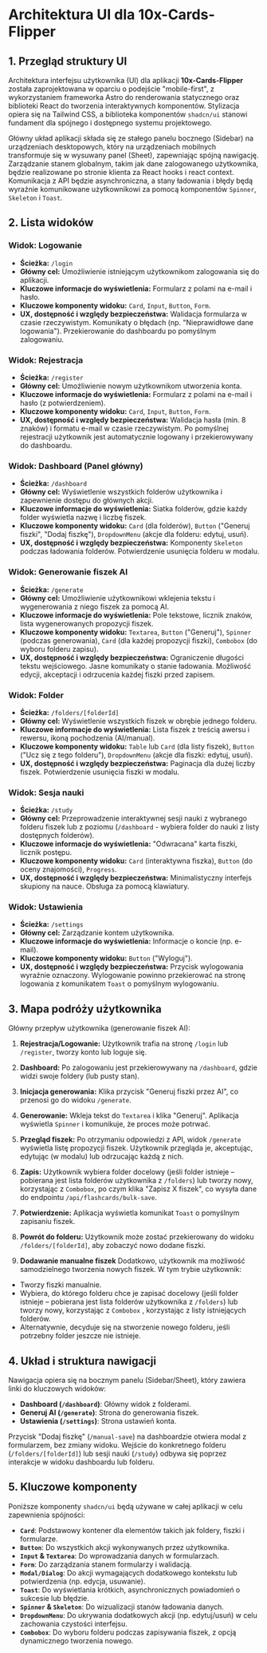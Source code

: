 # Architektura UI dla 10x-Cards-Flipper

## 1. Przegląd struktury UI

Architektura interfejsu użytkownika (UI) dla aplikacji **10x-Cards-Flipper** została zaprojektowana w oparciu o podejście "mobile-first", z wykorzystaniem frameworka Astro do renderowania statycznego oraz biblioteki React do tworzenia interaktywnych komponentów. Stylizacja opiera się na Tailwind CSS, a biblioteka komponentów `shadcn/ui` stanowi fundament dla spójnego i dostępnego systemu projektowego.

Główny układ aplikacji składa się ze stałego panelu bocznego (Sidebar) na urządzeniach desktopowych, który na urządzeniach mobilnych transformuje się w wysuwany panel (Sheet), zapewniając spójną nawigację. Zarządzanie stanem globalnym, takim jak dane zalogowanego użytkownika, będzie realizowane po stronie klienta za React hooks i react context. Komunikacja z API będzie asynchroniczna, a stany ładowania i błędy będą wyraźnie komunikowane użytkownikowi za pomocą komponentów `Spinner`, `Skeleton` i `Toast`.

## 2. Lista widoków

### Widok: Logowanie
- **Ścieżka:** `/login`
- **Główny cel:** Umożliwienie istniejącym użytkownikom zalogowania się do aplikacji.
- **Kluczowe informacje do wyświetlenia:** Formularz z polami na e-mail i hasło.
- **Kluczowe komponenty widoku:** `Card`, `Input`, `Button`, `Form`.
- **UX, dostępność i względy bezpieczeństwa:** Walidacja formularza w czasie rzeczywistym. Komunikaty o błędach (np. "Nieprawidłowe dane logowania"). Przekierowanie do dashboardu po pomyślnym zalogowaniu.

### Widok: Rejestracja
- **Ścieżka:** `/register`
- **Główny cel:** Umożliwienie nowym użytkownikom utworzenia konta.
- **Kluczowe informacje do wyświetlenia:** Formularz z polami na e-mail i hasło (z potwierdzeniem).
- **Kluczowe komponenty widoku:** `Card`, `Input`, `Button`, `Form`.
- **UX, dostępność i względy bezpieczeństwa:** Walidacja hasła (min. 8 znaków) i formatu e-mail w czasie rzeczywistym. Po pomyślnej rejestracji użytkownik jest automatycznie logowany i przekierowywany do dashboardu.

### Widok: Dashboard (Panel główny)
- **Ścieżka:** `/dashboard`
- **Główny cel:** Wyświetlenie wszystkich folderów użytkownika i zapewnienie dostępu do głównych akcji.
- **Kluczowe informacje do wyświetlenia:** Siatka folderów, gdzie każdy folder wyświetla nazwę i liczbę fiszek.
- **Kluczowe komponenty widoku:** `Card` (dla folderów), `Button` ("Generuj fiszki", "Dodaj fiszkę"), `DropdownMenu` (akcje dla folderu: edytuj, usuń).
- **UX, dostępność i względy bezpieczeństwa:** Komponenty `Skeleton` podczas ładowania folderów. Potwierdzenie usunięcia folderu w modalu.

### Widok: Generowanie fiszek AI
- **Ścieżka:** `/generate`
- **Główny cel:** Umożliwienie użytkownikowi wklejenia tekstu i wygenerowania z niego fiszek za pomocą AI.
- **Kluczowe informacje do wyświetlenia:** Pole tekstowe, licznik znaków, lista wygenerowanych propozycji fiszek.
- **Kluczowe komponenty widoku:** `Textarea`, `Button` ("Generuj"), `Spinner` (podczas generowania), `Card` (dla każdej propozycji fiszki), `Combobox` (do wyboru folderu zapisu).
- **UX, dostępność i względy bezpieczeństwa:** Ograniczenie długości tekstu wejściowego. Jasne komunikaty o stanie ładowania. Możliwość edycji, akceptacji i odrzucenia każdej fiszki przed zapisem.

### Widok: Folder
- **Ścieżka:** `/folders/[folderId]`
- **Główny cel:** Wyświetlenie wszystkich fiszek w obrębie jednego folderu.
- **Kluczowe informacje do wyświetlenia:** Lista fiszek z treścią awersu i rewersu, ikoną pochodzenia (AI/manual).
- **Kluczowe komponenty widoku:** `Table` lub `Card` (dla listy fiszek), `Button` ("Ucz się z tego folderu"), `DropdownMenu` (akcje dla fiszki: edytuj, usuń).
- **UX, dostępność i względy bezpieczeństwa:** Paginacja dla dużej liczby fiszek. Potwierdzenie usunięcia fiszki w modalu.

### Widok: Sesja nauki
- **Ścieżka:** `/study`
- **Główny cel:** Przeprowadzenie interaktywnej sesji nauki z wybranego folderu fiszek lub z poziomu (`/dashboard` - wybiera folder do nauki z listy dostępnych folderów).
- **Kluczowe informacje do wyświetlenia:** "Odwracana" karta fiszki, licznik postępu.
- **Kluczowe komponenty widoku:** `Card` (interaktywna fiszka), `Button` (do oceny znajomości), `Progress`.
- **UX, dostępność i względy bezpieczeństwa:** Minimalistyczny interfejs skupiony na nauce. Obsługa za pomocą klawiatury.

### Widok: Ustawienia
- **Ścieżka:** `/settings`
- **Główny cel:** Zarządzanie kontem użytkownika.
- **Kluczowe informacje do wyświetlenia:** Informacje o koncie (np. e-mail).
- **Kluczowe komponenty widoku:** `Button` ("Wyloguj").
- **UX, dostępność i względy bezpieczeństwa:** Przycisk wylogowania wyraźnie oznaczony. Wylogowanie powinno przekierować na stronę logowania z komunikatem `Toast` o pomyślnym wylogowaniu.

## 3. Mapa podróży użytkownika

Główny przepływ użytkownika (generowanie fiszek AI):
1. **Rejestracja/Logowanie:** Użytkownik trafia na stronę `/login` lub `/register`, tworzy konto lub loguje się.
2. **Dashboard:** Po zalogowaniu jest przekierowywany na `/dashboard`, gdzie widzi swoje foldery (lub pusty stan).
3. **Inicjacja generowania:** Klika przycisk "Generuj fiszki przez AI", co przenosi go do widoku `/generate`.
4. **Generowanie:** Wkleja tekst do `Textarea` i klika "Generuj". Aplikacja wyświetla `Spinner` i komunikuje, że proces może potrwać.
5. **Przegląd fiszek:** Po otrzymaniu odpowiedzi z API, widok `/generate` wyświetla listę propozycji fiszek. Użytkownik przegląda je, akceptując, edytując (w modalu) lub odrzucając każdą z nich.
6. **Zapis:** Użytkownik wybiera folder docelowy (jeśli folder istnieje – pobierana jest lista folderów użytkownika z `/folders`) lub tworzy nowy, korzystając z `Combobox`, po czym klika "Zapisz X fiszek", co wysyła dane do endpointu `/api/flashcards/bulk-save`.
7. **Potwierdzenie:** Aplikacja wyświetla komunikat `Toast` o pomyślnym zapisaniu fiszek.
8. **Powrót do folderu:** Użytkownik może zostać przekierowany do widoku `/folders/[folderId]`, aby zobaczyć nowo dodane fiszki.

9. **Dodawanie manualne fiszek** Dodatkowo, użytkownik ma możliwość samodzielnego tworzenia nowych fiszek. W tym trybie użytkownik:
- Tworzy fiszki manualnie.
- Wybiera, do którego folderu chce je zapisać docelowy (jeśli folder istnieje – pobierana jest lista folderów użytkownika z `/folders`) lub tworzy nowy, korzystając z `Combobox` , korzystając z listy istniejących folderów.
- Alternatywnie, decyduje się na stworzenie nowego folderu, jeśli potrzebny folder jeszcze nie istnieje.

## 4. Układ i struktura nawigacji

Nawigacja opiera się na bocznym panelu (Sidebar/Sheet), który zawiera linki do kluczowych widoków:
- **Dashboard (`/dashboard`)**: Główny widok z folderami.
- **Generuj AI (`/generate`)**: Strona do generowania fiszek.
- **Ustawienia (`/settings`)**: Strona ustawień konta.

Przycisk "Dodaj fiszkę" (`/manual-save`) na dashboardzie otwiera modal z formularzem, bez zmiany widoku. Wejście do konkretnego folderu (`/folders/[folderId]`) lub sesji nauki (`/study`) odbywa się poprzez interakcje w widoku dashboardu lub folderu.

## 5. Kluczowe komponenty

Poniższe komponenty `shadcn/ui` będą używane w całej aplikacji w celu zapewnienia spójności:
- **`Card`**: Podstawowy kontener dla elementów takich jak foldery, fiszki i formularze.
- **`Button`**: Do wszystkich akcji wykonywanych przez użytkownika.
- **`Input` & `Textarea`**: Do wprowadzania danych w formularzach.
- **`Form`**: Do zarządzania stanem formularzy i walidacją.
- **`Modal/Dialog`**: Do akcji wymagających dodatkowego kontekstu lub potwierdzenia (np. edycja, usuwanie).
- **`Toast`**: Do wyświetlania krótkich, asynchronicznych powiadomień o sukcesie lub błędzie.
- **`Spinner` & `Skeleton`**: Do wizualizacji stanów ładowania danych.
- **`DropdownMenu`**: Do ukrywania dodatkowych akcji (np. edytuj/usuń) w celu zachowania czystości interfejsu.
- **`Combobox`**: Do wyboru folderu podczas zapisywania fiszek, z opcją dynamicznego tworzenia nowego.
